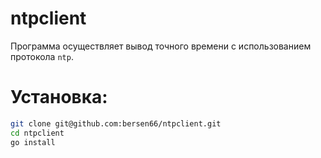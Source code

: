 # ntpclient

Программа осуществляет вывод точного времени с использованием протокола ```ntp```.

# Установка:

```bash
git clone git@github.com:bersen66/ntpclient.git
cd ntpclient
go install
```

